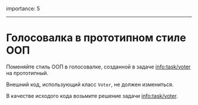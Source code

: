 importance: 5

---

# Голосовалка в прототипном стиле ООП

Поменяйте стиль ООП в голосовалке, созданной в задаче <info:task/voter> на прототипный.

Внешний код, использующий класс `Voter`, не должен измениться.

В качестве исходого кода возьмите решение задачи <info:task/voter>.
